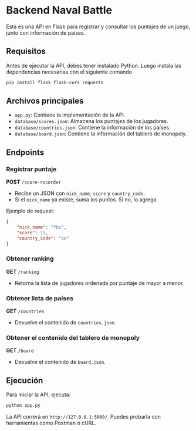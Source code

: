 # Backend Naval Battle

Esta es una API en Flask para registrar y consultar los puntajes de un juego, junto con información de países.

## Requisitos
Antes de ejecutar la API, debes tener instalado Python. Luego instala las dependencias necesarias con el siguiente comando

```sh
pip install flask flask-cors requests
```

## Archivos principales
- `app.py`: Contiene la implementación de la API.
- `database/scores.json`: Almacena los puntajes de los jugadores.
- `database/countries.json`: Contiene la información de los países.
- `database/board.json`: Contiene la información del tablero de monopoly.

## Endpoints
### Registrar puntaje
**POST** `/score-recorder`
- Recibe un JSON con `nick_name`, `score` y `country_code`.
- Si el `nick_name` ya existe, suma los puntos. Si no, lo agrega.

Ejemplo de request:
```json
{
    "nick_name": "fbc",
    "score": 15,
    "country_code": "co"
}
```

### Obtener ranking
**GET** `/ranking`
- Retorna la lista de jugadores ordenada por puntaje de mayor a menor.

### Obtener lista de países
**GET** `/countries`
- Devuelve el contenido de `countries.json`.

### Obtener el contenido del tablero de monopoly
**GET** `/board`
- Devuelve el contenido de `board.json`.


## Ejecución
Para iniciar la API, ejecuta:
```sh
python app.py
```

La API correrá en `http://127.0.0.1:5000/`. Puedes probarla con herramientas como Postman o cURL.

